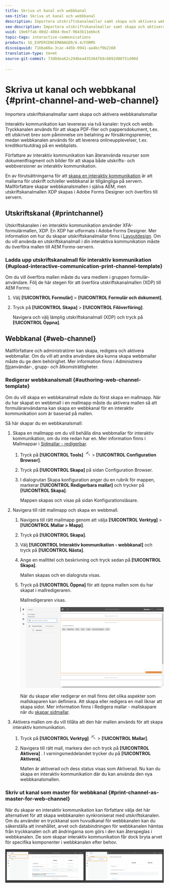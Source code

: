 ```yaml
---
title: Skriva ut kanal och webbkanal
seo-title: Skriva ut kanal och webbkanal
description: Importera utskriftskanalmallar samt skapa och aktivera webbkanalsmallar
seo-description: Importera utskriftskanalmallar samt skapa och aktivera webbkanalsmallar
uuid: 19e6ffab-00d2-4084-9ee7-9643b11eb6c6
topic-tags: interactive-communications
products: SG_EXPERIENCEMANAGER/6.4/FORMS
discoiquuid: 71bba66a-3cac-445b-9941-aa4bcf9b2160
translation-type: tm+mt
source-git-commit: 73d0dea62c294bea435364fb9c6892d80751d90d

---
```



# Skriva ut kanal och webbkanal {#print-channel-and-web-channel}

Importera utskriftskanalmallar samt skapa och aktivera webbkanalsmallar

Interaktiv kommunikation kan levereras via två kanaler: tryck och webb. Tryckkanalen används för att skapa PDF-filer och pappersdokument, t.ex. ett utskrivet brev som påminnelse om betalning av försäkringspremier, medan webbkanalen används för att leverera onlineupplevelser, t.ex. kreditkortsutdrag på en webbplats.

Författare av interaktiv kommunikation kan återanvända resurser som dokumentfragment och bilder för att skapa både utskrifts- och webbversioner av interaktiv kommunikation.

En av förutsättningarna för att [skapa en interaktiv kommunikation](/help/forms/using/create-interactive-communication.md) är att mallarna för utskrift och/eller webbkanal är tillgängliga på servern. Mallförfattare skapar webbkanalsmallen i själva AEM, men utskriftskanalmallen XDP skapas i Adobe Forms Designer och överförs till servern.

## Utskriftskanal {#printchannel}

Utskriftskanalen i en interaktiv kommunikation använder XFA-formulärmallen, XDP. En XDP har utformats i Adobe Forms Designer. Mer information om hur du skapar utskriftskanalmallar finns i [Layoutdesign](/help/forms/using/layout-design-details.md). Om du vill använda en utskriftskanalmall i din interaktiva kommunikation måste du överföra mallen till AEM Forms-servern.

### Ladda upp utskriftskanalmall för interaktiv kommunikation {#upload-interactive-communication-print-channel-template}

Om du vill överföra mallen måste du vara medlem i gruppen formulär-användare. Följ de här stegen för att överföra utskriftskanalmallen (XDP) till AEM Forms:

1. Välj **[!UICONTROL Formulär]** > **[!UICONTROL Formulär och dokument]**.

1. Tryck på **[!UICONTROL Skapa]** > **[!UICONTROL Filöverföring]**.

   Navigera och välj lämplig utskriftskanalmall (XDP) och tryck på **[!UICONTROL Öppna]**.

## Webbkanal {#web-channel}

Mallförfattare och administratörer kan skapa, redigera och aktivera webbmallar. Om du vill att andra användare ska kunna skapa webbmallar måste du ge dem behörighet. Mer information finns i Administrera [för](/help/sites-administering/user-group-ac-admin.md)användar-, grupp- och åtkomsträttigheter.

### Redigerar webbkanalsmall {#authoring-web-channel-template}

Om du vill skapa en webbkanalmall måste du först skapa en mallmapp. När du har skapat en webbmall i en mallmapp måste du aktivera mallen så att formuläranvändarna kan skapa en webbkanal för en interaktiv kommunikation som är baserad på mallen.

Så här skapar du en webbkanalsmall:

1. Skapa en mallmapp om du vill behålla dina webbmallar för interaktiv kommunikation, om du inte redan har en. Mer information finns i Mallmappar i [Sidmallar - redigerbar](/help/sites-developing/page-templates-editable.md).

   1. Tryck på **[!UICONTROL Tools]** ![tools-1](assets/tools-1.png) > **[!UICONTROL Configuration Browser]**.
   1. Tryck på **[!UICONTROL Skapa]** på sidan Configuration Browser.
   1. I dialogrutan Skapa konfiguration anger du en rubrik för mappen, markerar **[!UICONTROL Redigerbara mallar]** och trycker på **[!UICONTROL Skapa]**.

      Mappen skapas och visas på sidan Konfigurationsläsare.

1. Navigera till rätt mallmapp och skapa en webbmall.

   1. Navigera till rätt mallmapp genom att välja **[!UICONTROL Verktyg]** > **[!UICONTROL Mallar > Mapp]**.
   1. Tryck på **[!UICONTROL Skapa]**.
   1. Välj **[!UICONTROL Interaktiv kommunikation - webbkanal]** och tryck på **[!UICONTROL Nästa]**.
   1. Ange en malltitel och beskrivning och tryck sedan på **[!UICONTROL Skapa]**.

      Mallen skapas och en dialogruta visas.

   1. Tryck på **[!UICONTROL Öppna]** för att öppna mallen som du har skapat i mallredigeraren.

      Mallredigeraren visas.

      ![webbkanalmall](assets/webchanneltemplate.png)

      När du skapar eller redigerar en mall finns det olika aspekter som mallskaparen kan definiera. Att skapa eller redigera en mall liknar att skapa sidor. Mer information finns i Redigera mallar - mallskapare när du [skapar sidmallar](/help/sites-authoring/templates.md).

1. Aktivera mallen om du vill tillåta att den här mallen används för att skapa interaktiv kommunikation.

   1. Tryck på **[!UICONTROL Verktyg]** ![- 1](assets/tools-1.png) > **[!UICONTROL Mallar]**.
   1. Navigera till rätt mall, markera den och tryck på **[!UICONTROL Aktivera]** . I varningsmeddelandet trycker du på **[!UICONTROL Aktivera]**.

      Mallen är aktiverad och dess status visas som Aktiverad. Nu kan du skapa en interaktiv kommunikation där du kan använda den nya webbkanalsmallen.

### Skriv ut kanal som master för webbkanal {#print-channel-as-master-for-web-channel}

När du skapar en interaktiv kommunikation kan författare välja det här alternativet för att skapa webbkanalen synkroniserat med utskriftskanalen. Om du använder en tryckkanal som huvudkanal för webbkanalen kan du säkerställa att innehållet, arvet och databindningen för webbkanalen hämtas från tryckkanalen och att ändringarna som görs i den kan återspeglas i webbkanalen. De som skapar interaktiv kommunikation får dock bryta arvet för specifika komponenter i webbkanalen efter behov.

![printweb_2-2](assets/printweb_2-2.png)

